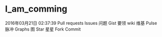 # I_am_comming
2016年03月21日 02:37:39
Pull requests
Issues        问题
Gist          要领
wiki          维基
Pulse         脉冲
Graphs        图
Star          星星
Fork
Commit
